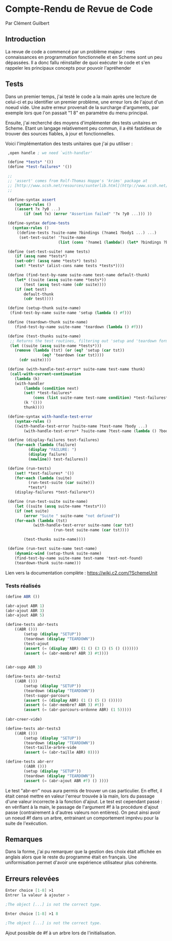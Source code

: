 # Compte-Rendu de Revue de Code

  Par Clément Guilbert

## Introduction

La revue de code a commencé par un problème majeur : mes connaissances en programmation fonctionnelle et en Scheme sont un peu dépassées. Il a donc fallu réinstaller de quoi exécuter le code et s'en rappeler les principaux concepts pour pouvoir l'apréhender

## Tests
Dans un premier temps, j'ai testé le code a la main après une lecture de celui-ci et pu identifier un premier problème, une erreur lors de l'ajout d'un noeud vide. Une autre erreur provenait de la surcharge d'arguments, par exemple lors que l'on passait "1 8" en paramètre du menu principal.

Ensuite, j'ai recherché des moyens d'implémenter des tests unitaires en Scheme. Etant un langage relativement peu commun, il a été fastidieux de trouver des sources fiables, à jour et fonctionnelles.

Voici l'implémentation des tests unitaires que j'ai pu utiliser :

```scheme
 ,open handle ; we need `with-handler'

 (define *tests* '())
 (define *test-failures* '())

 ;;
 ;; 'assert' comes from Rolf-Thomas Hoppe's 'krims' package at 
 ;; [http://www.scsh.net/resources/sunterlib.html](http://www.scsh.net/resources/sunterlib.html)
 ;;

 (define-syntax assert
	(syntax-rules ()
	((assert ?x ?y0 ...)
		(if (not ?x) (error "Assertion failed" '?x ?y0 ...))) ))

 (define-syntax define-tests
   (syntax-rules ()
     ((define-tests ?suite-name ?bindings (?name1 ?body1 ...) ...)
      (set-test-suite! '?suite-name
                       (list (cons '?name1 (lambda() (let* ?bindings ?body1 ...))) ...)))))

 (define (set-test-suite! name tests)
	(if (assq name *tests*)
	(set-cdr! (assq name *tests*) tests)
	(set! *tests* (alist-cons name tests *tests*))))

 (define (find-test-by-name suite-name test-name default-thunk)
	(let* ((suite (assq suite-name *tests*))
		(test (assq test-name (cdr suite))))
	(if (not test)
		default-thunk
		(cdr test))))

 (define (setup-thunk suite-name)
  (find-test-by-name suite-name 'setup (lambda () #f)))

 (define (teardown-thunk suite-name)
	(find-test-by-name suite-name 'teardown (lambda () #f)))

 (define (test-thunks suite-name)
  ;; Returns the test routines, filtering out 'setup and 'teardown forms.
  (let ((suite (assq suite-name *tests*)))
	(remove (lambda (tst) (or (eq? 'setup (car tst))
				(eq? 'teardown (car tst))))
	  (cdr suite))))

 (define (with-handle-test-error* suite-name test-name thunk)
  (call-with-current-continuation
	(lambda (k)
	(with-handler
		(lambda (condition next)
		(set! *test-failures* 
			(cons (list suite-name test-name condition) *test-failures*))
		(k '()))
		thunk))))

 (define-syntax with-handle-test-error
	(syntax-rules ()
	((with-handle-test-error ?suite-name ?test-name ?body ...)
		(with-handle-test-error* ?suite-name ?test-name (lambda () ?body ...)))))

 (define (display-failures test-failures)
	(for-each (lambda (failure)
		  (display "FAILURE: ")
		  (display failure)
		  (newline)) test-failures))

 (define (run-tests)
	(set! *test-failures* '())
	(for-each (lambda (suite)
		  (run-test-suite (car suite)))
		  *tests*)
	(display-failures *test-failures*))

 (define (run-test-suite suite-name)
	(let ((suite (assq suite-name *tests*)))
	(if (not suite)
		(error "Suite " suite-name "not defined"))
	(for-each (lambda (tst)
			(with-handle-test-error suite-name (car tst)
					 (run-test suite-name (car tst))))

		(test-thunks suite-name))))

 (define (run-test suite-name test-name)
	(dynamic-wind (setup-thunk suite-name)
	(find-test-by-name suite-name test-name 'test-not-found) 
	(teardown-thunk suite-name)))

```

Lien vers la documentation complète : https://wiki.c2.com/?SchemeUnit

### Tests réalisés
```scheme
(define ABR ())

(abr-ajout ABR 1)
(abr-ajout ABR 3)
(abr-ajout ABR 5)

(define-tests abr-tests
	((ABR ()))
        (setup (display "SETUP"))
        (teardown (display "TEARDOWN"))
        (test-ajout
        (assert (= (display ABR) (1 () (3 () (5 () ())))))
        (assert (= (abr-membre? ABR 3) #t))))

        
(abr-supp ABR 3)

(define-tests abr-tests2
	((ABR ()))
        (setup (display "SETUP"))
        (teardown (display "TEARDOWN"))
        (test-suppr-parcours
        (assert (= (display ABR) (1 () (5 () ()))))
        (assert (= (abr-membre? ABR 3) #t))
        (assert (= (abr-parcours-ordonne ABR) (1 5)))))
        
(abr-creer-vide)

(define-tests abr-tests3
	((ABR ()))
        (setup (display "SETUP"))
        (teardown (display "TEARDOWN"))
        (test-taille-arbre-vide
        (assert (= (abr-taille ABR) 0))))

(define-tests abr-err
        ((ABR ()))
        (setup (display "SETUP"))
        (teardown (display "TEARDOWN"))                                                                                                                                                                        (test-err
        (assert (= (abr-ajout ABR #f) () ))))

```
Le test "abr-err" nous aura permis de trouver un cas particulier. En effet, il était censé mettre en valeur l'erreur trouvée à la main, lors du passage d'une valeur incorrecte à la fonction d'ajout. Le test est cependant passé : en vérifiant à la main, le passage de l'argument #f à la procédure d'ajout passe (contrairement à d'autres valeurs non entières). On peut ainsi avoir un noeud #f dans un arbre, entrainant un comportement imprévu pour la suite de l'exécution.

## Remarques
Dans la forme, j'ai pu remarquer que la gestion des choix était affichée en anglais alors que le reste du programme était en français. Une uniformisation permet d'avoir une expérience utilisateur plus cohérente.

## Erreurs relevées
```scheme
Enter choice [1-8] >1
Entrer la valeur à ajouter >

;The object [...] is not the correct type.
```
```scheme
Enter choice [1-8] >1 8

;The object [...] is not the correct type.
```

Ajout possible de #f à un arbre lors de l'initialisation.